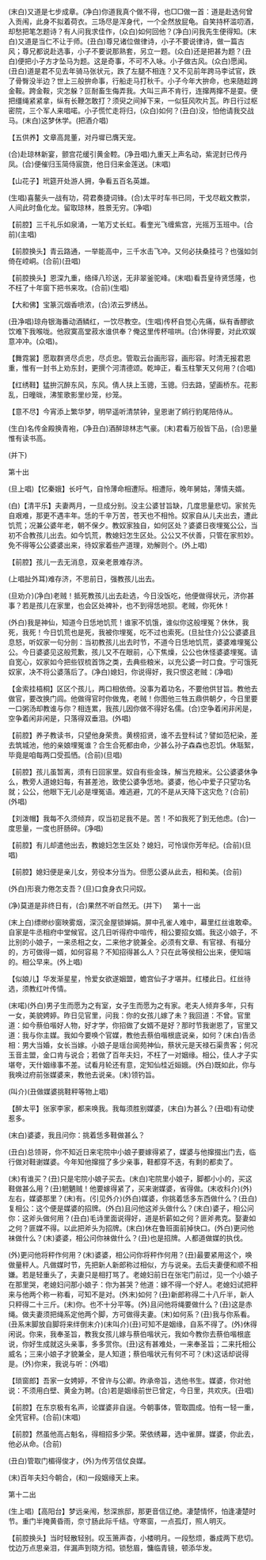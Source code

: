 <!-- { "loadSidebar": true } -->
(末白)又道是七步成章。(净白)你道我真个做不得，也□□做一首：道是赴选何曾入贡闱，此身不拟着荷衣。三场尽是浑身代，一个全然放屁龟。自笑持杯滥叨酒，却愁把笔怎题诗？有人问我求佳作，(众白)如何回他？(净白)问我先生便得知。(末白)又道是当仁不让于师。(丑白)尊兄诸位做律诗，小子不要说律诗，做一篇古风；尊兄都说赴选事，小子不要说那熟套，另立一题。(众白)还是把甚为题？(丑白)便把小子方才坠马为题。这是奇事，不可不入咏。小子做古风。(众白)愿闻。(丑白)道是君不见去年骑马张状元，跌了左腿不相连？又不见前年跨马李试官，跌了骨臀没半边？世上三般拚命事，行船走马打秋千。小子今年大拚命，也来随趁跨金鞍。跨金鞍，灾怎躲？叵耐畜生侮弄我。大叫三声不肯行，连撺两撺不是耍。便把缰绳紧紧拿，纵有长鞭怎敢打？须臾之间掉下来，一似狂风吹片瓦。昨日行过枢密院，三个军人来唱喏。小子慌忙走将归，(众白)如何？(丑白)没，怕他请我交战马。(末白)这梦休学。(把酒介唱)

【五供养】文章高晁董，对丹墀已膺天宠。

(合)赴琼林新宴，颤宫花缓引黄金鞚。(净丑唱)九重天上声名动，紫泥封已传丹凤。(合)便催归玉简侍宸旒，他日归来金莲送。(末唱)

【山花子】玳筵开处游人拥，争看五百名英雄。

(生唱)喜鳌头一战有功，荷君奏捷词锋。(合)太平时车书已同，干戈尽戢文教崇，人间此时鱼化龙。留取琼林，胜景无穷。(净唱)

【前腔】三千礼乐如泉涌，一笔万丈长虹。看奎光飞缠紫宫，光摇万玉班中。(合前)(主唱)

【前腔换头】青云路通，一举能高中，三千水击飞冲。又何必扶桑挂弓？也强如剑倚在崆峒。(合前)(丑唱)

【前腔换头】恩深九重，络绎八珍送，无非翠釜驼峰。(末唱)看吾皇待贤恁隆，也不枉了十年窗下把书来攻。(合前)(生唱)

【大和佛】宝篆沉烟香喷浓，(合)浓云罗绣丛。

(丑净唱)琼舟银海番动酒鳞红，一饮尽教空。(生唱)传杯自觉心先痛，纵有香醪欲饮难下我喉咙。他寂寞高堂菽水谁供奉？俺这里传杯喧哄。(合)休得要，对此欢娱意冲冲。(众唱)。

【舞霓裳】愿取群贤尽贞忠，尽贞忠。管取云台画形容，画形容。时清无报君恩重，惟有一封书上劝东封，更撰个河清德颂。乾坤正，看玉柱擎天又何用？(合唱)

【红绣鞋】猛拚沉醉东风，东风。倩人扶上玉骢，玉骢。归去路，望画桥东。花影乱，日曈昽，沸笙歌影里纱笼，纱笼。

【意不尽】今宵添上繁华梦，明早遥听清禁钟，皇恩谢了鹓行豹尾陪侍从。

(生白)名传金殿换青袍，(净丑白)酒醉琼林志气豪。(末)君看万般皆下品，(合)思量惟有读书高。

(并下)

第十出

(旦上唱)【忆秦娥】长吁气，自怜薄命相遭际。相遭际，晚年舅姑，薄情夫婿。

(白)【清平乐】夫妻两月，一旦成分别。没主公婆甘旨缺，几度思量悲切。家贫先自艰难，那更不遇丰年。恁的千辛万苦，苍天也不相怜。奴家自从儿夫出去，遭此饥荒；况兼公婆年老，朝不保夕。教奴家独自，如何区处？婆婆日夜埋冤公公，当初不合教孩儿出去。如今饥荒，教媳妇怎生区处。公公又不伏善，只管在家煎妙。免不得等公公婆婆出来，待奴家着些产道理，劝解则个。(外上唱)

【前腔】孩儿一去无消息，双亲老景难存济。

(上唱扯外耳)难存济，不思前日，强教孩儿出去。

(旦劝介)(净白)老贼！抵死教孩儿出去赴选，今日没饭吃，他便做得状元，济你甚事？若是孩儿在家里，也会区处裨补，也不到得恁地狈。老贼，你死休！

(外白)我是神仙，知道今日恁地饥荒！谁家不饥饿，谁似你这般埋冤？休休，我死，我死！今日饥荒也是死，我被你埋冤，吃不过也索死。(旦扯住介)公公婆婆且息怒，听奴家一句分剖：当初教孩儿出去时节，不道今日恁地饥荒，婆婆难埋冤公公。今日婆婆见这般荒歉，孩儿又不在眼前，心下焦燥，公公也休怪婆婆埋冤。请自宽心，奴家如今把些钗梳首饰之类，去典些粮米，以充公婆一时口食。宁可饿死奴家，决不将公婆落后了。(净白)媳妇，你说得好，我只恨这老贼：(净唱)

【金索挂梧桐】区区个孩儿，两口相依倚。没事为着功名，不要他供甘旨。教他去做官，要改换门闾。他做得官时你做鬼，老贼！你图他三牲五鼎供朝夕，今日里要一口粥汤却教谁与你？相连累，我孩儿因你做不得好名儒。(合)空争着闲非闲是，空争着闲非闲是，只落得双垂泪。(外唱)

【前腔】养子教读书，只望他身荣贵。黄榜招贤，谁不去登科试？譬如范杞染，差去筑城池，他的亲娘埋冤谁？合生合死都由命，少甚么孙子森森也忍饥。休聒絮，毕竟是咱每两口受孤恓。(合前)(旦唱)

【前腔】孩儿虽暂离，须有日回家里。奴自有些金珠，解当充粮米。公公婆婆休争么，教旁人道媳妇每，有甚差池，致使公婆争恁地。婆婆，他心中爱子只望功名就；公公，他眼下无儿必是埋冤语。难逃避，兀的不是从天降下这灾危？(合前)(外唱)

【刘泼帽】我每不久须倾弃，叹当初足我不是。苦！不如我死了到无他虑。(合)一度思量，一度也肝肠碎。(净唱)

【前腔】有儿却遣他出去，教媳妇怎生区处？媳妇，可怜误你芳年纪。(合前)(旦唱)

【前腔】媳妇便是亲儿女，劳役本分当为。但愿公婆从此去，相和美。(合前)

(外白)形衰力倦怎支吾？(旦)口食身衣只问奴。

(净)莫道是非终日有，(合)果然不听自然无。(并下)
　
第十一出

(末上白)缥缈纱窗映雾烟，深沉金屋锁婵娟。屏中孔雀人难中，幕里红丝谁敢牵。自家是牛丞相府中堂候官。这几日听得府中喧传，相公要招女婿。我这小娘子，不比别的小娘子，一来丞相之女，二来他才貌兼全。必须有文章、有官禄、有福分的，方可做得一婿，如何容易？不知招得甚么人？只在此等侯相公出来，便知端的。相公早来。(外上唱)

【似娘儿】华发渐星星，怜爱女欲遂姻盟，蟾宫仙子才堪并。红楼此日。红丝待选，须教红叶传情。

(末喏)(外白)男子生而愿为之有室，女子生而愿为之有家。老夫人倾弃多年，只有一女，美貌娉婷。昨日见官里，问我：你的女孩儿嫁了未？我回道：不曾。官里道：如今蔡伯喈好人物，好才学，你招做了女婿不是好？那时节我谢恩了，官里又道：我与你主媒。我如今要唤个官媒，教他去蔡伯喈根底说亲，如何？(末白)告丞相：男大当婚，女长当嫁。小娘子是瑶台阆苑神仙，蔡状元是天禄石渠贵客；何况玉音主盟，金口肯与说合；若做了百年夫妇，不枉了一对姻缘。相公，佳人才子实堪夸，天什姻缘事不差。试看月轮还有意，定知仙桂近姮娥。(外白)既如此，你与我唤过府前张媒婆来，教他去说亲。(末)领钓旨。

(叫介)(丑做媒婆挑鞋秤等物上唱)

【醉太平】张家李家，都来唤我。我每须胜别媒婆，(末白)为甚么？(丑唱)有动使惹多。

(末白)婆婆，我且问你：挑着恁多鞋做甚么？

(丑白)总领哥，你不知近日来宅院中小娘子要嫁得紧了，媒婆与他撺掇出门去，临行做对鞋谢媒婆。今年知他撺掇了多少亲事，鞋都穿不迭，有剩的都卖了。

(末)有谁买？(丑)只是宅院小娘子买去。(末白)宅院里小娘子，脚都小小的，买这鞋做甚么用？(丑)魍魉贼！他要嫁得紧了，买来谢媒婆，省得做。(末收科介)(外)左右，媒婆那里？(末)有。(引见外介)(外白)媒婆，你挑着恁多东西做什么？(丑白)复相公：这个便是媒婆的招牌。(外白)且问他这斧头做什么？(末白)婆子，相公问你：这斧头做何用？(丑白)毛诗里面说得好，道是析薪如之何？匪斧弗克。娶妻如之何？匪媒不得。以此把斧头为招牌。(末白)休在鲁班面前掉快口。(外白)更问他袜做什么？(末)婆婆，相公问你袜做什么？(丑)也是招牌。人都道做媒的执伐。

(外)更问他将秤作何用？(末)婆婆，相公问你将秤作何用？(丑)最要紧用这个，唤做量秤人。凡做媒时节，先把新人新郎称过相似，方与说亲。去后夫妻便和顺不相嫌。若是轻重头了，夫妻只是相打骂了。老媳妇前日在张宅门前过，见一个小娘子在那里哭，老媳妇问那小娘子：你为甚哭？他道：嫁不得一个好人。老媳妇试把秤来与他两个称一称看，可知不是对。(外末)如何？(丑)新郎称得二十八斤半，新人只秤得二十三斤。(末)你。也不十分平等。(外)且问他将绳要做什么？(丑)这是赤绳。做夫妻须把绳系定他两个脚，方可做得夫妻。(末)如何系？(丑)我与你系看。(丑系末脚放自脚将来绊倒末介)(末叫介)(丑)可知不是姻缘，自系不得了。(外)休得闲说。你来，我奉圣旨，教我女孩儿嫁与蔡伯喈状元，我如今教你去蔡伯喈根底说，你好生成就这头亲事，多多赏你。(丑)这有甚难处，一来奉圣旨；二来托相公威名；三来小娘子才貌兼全，是人知道；蔡伯喈状元有何不可？(末)这话却说得是。(外)你来，我说与听：(外唱)

【琐窗郎】吾家一女娉婷，不曾许与公卿。昨承帝旨，选他书生。媒婆，你对他说：不须用白壁、黄金为聘。(合)若是姻缘前世已曾定，今日里，共欢庆。(丑唱)

【前腔】在东京极有名声，论媒婆非自逞。今朝事体，管取圆成。怕有一轻一重，全凭官秤。(合前)(末唱)

【前腔】然虽他高占魁名，得相招多少荣。荣依绣幕，选中雀屏。媒婆，你此去，他必从命。(合前)

(丑白)管取门楣得俊才，(外)为传芳信仗良媒。

(末)百年夫妇今朝合，(和)一段姻缘天上来。

第十二出

(生上唱)【高阳台】梦远亲闱，愁深旅邸，那更音信辽绝。凄楚情怀，怕逢凄楚时节。重门半掩黄昏雨，奈寸肠此际千结。守寒窗，一点孤灯，照人明灭。

【前腔换头】当时轻散轻别。叹玉箫声杳，小楼明月。一段愁烦，番成两下悲切。忱边万点思亲泪，伴漏声到晓方彻。锁愁眉，慵临青镜，顿添华发。

